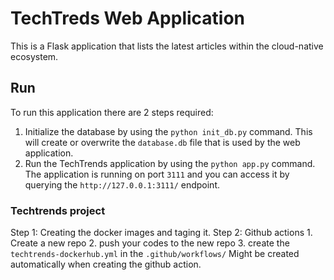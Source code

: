 # TechTreds Web Application

This is a Flask application that lists the latest articles within the cloud-native ecosystem.

## Run 

To run this application there are 2 steps required:

1. Initialize the database by using the `python init_db.py` command. This will create or overwrite the `database.db` file that is used by the web application.
2.  Run the TechTrends application by using the `python app.py` command. The application is running on port `3111` and you can access it by querying the `http://127.0.0.1:3111/` endpoint.

### Techtrends project 

Step 1: Creating the docker images and taging it.
Step 2: Github actions 
        1. Create a new repo
        2. push your codes to the new repo
        3. create the `techtrends-dockerhub.yml` in the `.github/workflows/` Might be created automatically when creating the github action. 
